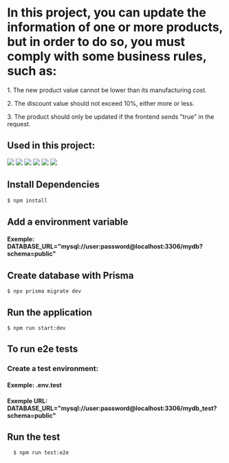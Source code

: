 # In this project, you can update the information of one or more products, but in order to do so, you must comply with some business rules, such as:

<div>
<p>
  1. The new product value cannot be lower than its manufacturing cost.
</p>
<p>
  2. The discount value should not exceed 10%, either more or less.
</p>
<p>
  3. The product should only be updated if the frontend sends "true" in the request.
</p>
</div>

## Used in this project:
<div>
  <img src="https://img.shields.io/badge/node js%20-%2320232a.svg?&style=for-the-badge&color=339933&logo=node.js&logoColor=ffffff"/>
  <img src="https://img.shields.io/badge/nestjs-E0234E?style=for-the-badge&logo=nestjs&logoColor=white" />
  <img src="https://img.shields.io/badge/TypeScript%20-%2320232a.svg?&style=for-the-badge&color=3178C6&logo=TypeScript&logoColor=ffffff"/>
  <img src="https://img.shields.io/badge/Prisma%20-%2320232a.svg?&style=for-the-badge&color=4C51BF&logo=Prisma&logoColor=ffffff"/>
  <img src="https://img.shields.io/badge/jest%20-%2320232a.svg?&style=for-the-badge&color=C21325&logo=jest&logoColor=ffffff"/>
  <img src="https://img.shields.io/badge/MySQL-005C84?style=for-the-badge&logo=mysql&logoColor=white"/>
</div>

## Install Dependencies

```bash
$ npm install
```

## Add a environment variable

#### Exemple: DATABASE_URL="mysql://user:password@localhost:3306/mydb?schema=public"

## Create database with Prisma

```
$ npx prisma migrate dev
```

## Run the application

```
$ npm run start:dev
```

## To run e2e tests

### Create a test environment:

#### Exemple: .env.test

#### Exemple URL: DATABASE_URL="mysql://user:password@localhost:3306/mydb_test?schema=public"

## Run the test

```
  $ npm run test:e2e
```
